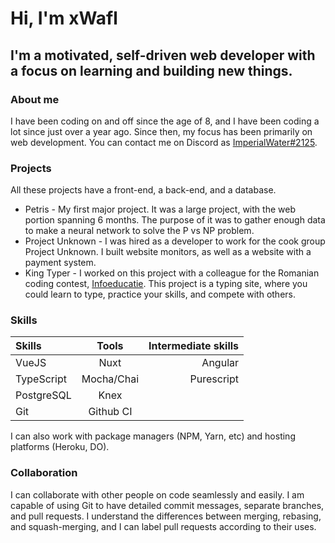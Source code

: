 # Hi, I'm xWafl

## I'm a motivated, self-driven web developer with a focus on learning and building new things.

### About me

I have been coding on and off since the age of 8, and I have been coding a lot since just over a year ago. Since then, my focus has been primarily on web development. You can contact me on Discord as [ImperialWater#2125](https://discord.com/users/371244109383335937).

### Projects

All these projects have a front-end, a back-end, and a database.

* Petris - My first major project. It was a large project, with the web portion spanning 6 months. The purpose of it was to gather enough data to make a neural network to solve the P vs NP problem.
* Project Unknown - I was hired as a developer to work for the cook group Project Unknown. I built website monitors, as well as a website with a payment system.
* King Typer - I worked on this project with a colleague for the Romanian coding contest, [Infoeducatie](https://infoeducatie.ro). This project is a typing site, where you could learn to type, practice your skills, and compete with others.

### Skills

Skills | Tools | Intermediate skills
:----- | :---: | ------------------:
VueJS | Nuxt | Angular
TypeScript | Mocha/Chai | Purescript
PostgreSQL | Knex |
Git | Github CI |

I can also work with package managers (NPM, Yarn, etc) and hosting platforms (Heroku, DO).

### Collaboration

I can collaborate with other people on code seamlessly and easily. I am capable of using Git to have detailed commit messages, separate branches, and pull requests. I understand the differences between merging, rebasing, and squash-merging, and I can label pull requests according to their uses.